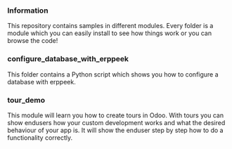 <h3>Information</h3>
This repository contains samples in different modules.  
Every folder is a module which you can easily install to see how things work or you can browse the code!

<h3>configure_database_with_erppeek</h3>
This folder contains a Python script which shows you how to configure a database with erppeek.

<h3>tour_demo</h3>
This module will learn you how to create tours in Odoo.
With tours you can show endusers how your custom development works and what the desired behaviour of your app is. It will show the enduser step by step how to do a functionality correctly.